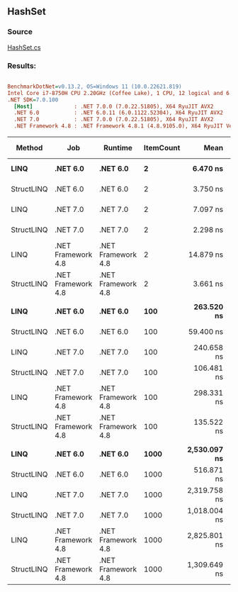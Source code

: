 ﻿## HashSet

### Source
[HashSet.cs](../../src/StructLinq.Benchmark/HashSet.cs)

### Results:
``` ini

BenchmarkDotNet=v0.13.2, OS=Windows 11 (10.0.22621.819)
Intel Core i7-8750H CPU 2.20GHz (Coffee Lake), 1 CPU, 12 logical and 6 physical cores
.NET SDK=7.0.100
  [Host]             : .NET 7.0.0 (7.0.22.51805), X64 RyuJIT AVX2
  .NET 6.0           : .NET 6.0.11 (6.0.1122.52304), X64 RyuJIT AVX2
  .NET 7.0           : .NET 7.0.0 (7.0.22.51805), X64 RyuJIT AVX2
  .NET Framework 4.8 : .NET Framework 4.8.1 (4.8.9105.0), X64 RyuJIT VectorSize=256


```
|     Method |                Job |            Runtime | ItemCount |         Mean |      Error |    StdDev | Ratio | Allocated | Alloc Ratio |
|----------- |------------------- |------------------- |---------- |-------------:|-----------:|----------:|------:|----------:|------------:|
|       **LINQ** |           **.NET 6.0** |           **.NET 6.0** |         **2** |     **6.470 ns** |  **0.0263 ns** | **0.0246 ns** |  **0.43** |         **-** |          **NA** |
| StructLINQ |           .NET 6.0 |           .NET 6.0 |         2 |     3.750 ns |  0.0232 ns | 0.0217 ns |  0.25 |         - |          NA |
|       LINQ |           .NET 7.0 |           .NET 7.0 |         2 |     7.097 ns |  0.0523 ns | 0.0463 ns |  0.48 |         - |          NA |
| StructLINQ |           .NET 7.0 |           .NET 7.0 |         2 |     2.298 ns |  0.0153 ns | 0.0143 ns |  0.15 |         - |          NA |
|       LINQ | .NET Framework 4.8 | .NET Framework 4.8 |         2 |    14.879 ns |  0.0524 ns | 0.0490 ns |  1.00 |         - |          NA |
| StructLINQ | .NET Framework 4.8 | .NET Framework 4.8 |         2 |     3.661 ns |  0.0309 ns | 0.0274 ns |  0.25 |         - |          NA |
|            |                    |                    |           |              |            |           |       |           |             |
|       **LINQ** |           **.NET 6.0** |           **.NET 6.0** |       **100** |   **263.520 ns** |  **1.2710 ns** | **1.1889 ns** |  **0.88** |         **-** |          **NA** |
| StructLINQ |           .NET 6.0 |           .NET 6.0 |       100 |    59.400 ns |  0.2631 ns | 0.2461 ns |  0.20 |         - |          NA |
|       LINQ |           .NET 7.0 |           .NET 7.0 |       100 |   240.658 ns |  0.4676 ns | 0.3905 ns |  0.81 |         - |          NA |
| StructLINQ |           .NET 7.0 |           .NET 7.0 |       100 |   106.481 ns |  0.5253 ns | 0.4101 ns |  0.36 |         - |          NA |
|       LINQ | .NET Framework 4.8 | .NET Framework 4.8 |       100 |   298.331 ns |  1.2307 ns | 1.0909 ns |  1.00 |         - |          NA |
| StructLINQ | .NET Framework 4.8 | .NET Framework 4.8 |       100 |   135.522 ns |  0.5826 ns | 0.5165 ns |  0.45 |         - |          NA |
|            |                    |                    |           |              |            |           |       |           |             |
|       **LINQ** |           **.NET 6.0** |           **.NET 6.0** |      **1000** | **2,530.097 ns** |  **8.5344 ns** | **7.9831 ns** |  **0.90** |         **-** |          **NA** |
| StructLINQ |           .NET 6.0 |           .NET 6.0 |      1000 |   516.871 ns |  3.5900 ns | 2.9978 ns |  0.18 |         - |          NA |
|       LINQ |           .NET 7.0 |           .NET 7.0 |      1000 | 2,319.758 ns |  8.4753 ns | 7.9278 ns |  0.82 |         - |          NA |
| StructLINQ |           .NET 7.0 |           .NET 7.0 |      1000 | 1,018.004 ns |  4.0234 ns | 3.7635 ns |  0.36 |         - |          NA |
|       LINQ | .NET Framework 4.8 | .NET Framework 4.8 |      1000 | 2,825.801 ns |  8.9413 ns | 8.3637 ns |  1.00 |         - |          NA |
| StructLINQ | .NET Framework 4.8 | .NET Framework 4.8 |      1000 | 1,309.649 ns | 10.6553 ns | 9.4456 ns |  0.46 |         - |          NA |
